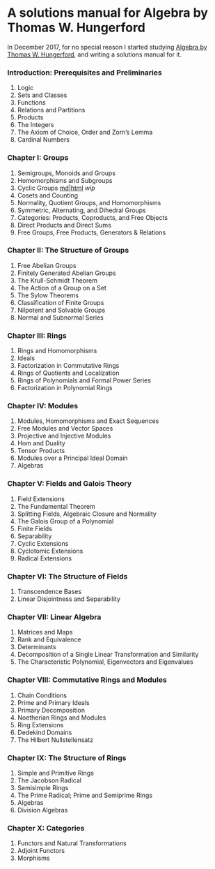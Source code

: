 # A solutions manual for Algebra by Thomas W. Hungerford
In December 2017, for no special reason I started studying
[Algebra by Thomas W. Hungerford](https://www.amazon.com/Algebra-Graduate-Texts-Mathematics-v/dp/0387905189),
and writing a solutions manual for it.

### Introduction: Prerequisites and Preliminaries
1. Logic
2. Sets and Classes
3. Functions
4. Relations and Partitions
5. Products
6. The Integers
7. The Axiom of Choice, Order and Zorn’s Lemma
8. Cardinal Numbers
### Chapter I: Groups
1. Semigroups, Monoids and Groups
2. Homomorphisms and Subgroups
3. Cyclic Groups [md](chap-1-3.md)|[html](chapt-1-3.md.html) _wip_
4. Cosets and Counting
5. Normality, Quotient Groups, and Homomorphisms
6. Symmetric, Alternating, and Dihedral Groups
7. Categories: Products, Coproducts, and Free Objects
8. Direct Products and Direct Sums
9. Free Groups, Free Products, Generators & Relations
### Chapter II: The Structure of Groups
1. Free Abelian Groups
2. Finitely Generated Abelian Groups
3. The Krull-Schmidt Theorem
4. The Action of a Group on a Set
5. The Sylow Theorems
6. Classification of Finite Groups
7. Nilpotent and Solvable Groups
8. Normal and Subnormal Series
### Chapter III: Rings
1. Rings and Homomorphisms
2. Ideals
3. Factorization in Commutative Rings
4. Rings of Quotients and Localization
5. Rings of Polynomials and Formal Power Series
6. Factorization in Polynomial Rings
### Chapter IV: Modules
1. Modules, Homomorphisms and Exact Sequences
2. Free Modules and Vector Spaces
3. Projective and Injective Modules
4. Hom and Duality
5. Tensor Products
6. Modules over a Principal Ideal Domain
7. Algebras
### Chapter V: Fields and Galois Theory
1. Field Extensions
2. The Fundamental Theorem
3. Splitting Fields, Algebraic Closure and Normality
4. The Galois Group of a Polynomial
5. Finite Fields
6. Separability
7. Cyclic Extensions
8. Cyclotomic Extensions
9. Radical Extensions
### Chapter VI: The Structure of Fields
1. Transcendence Bases
2. Linear Disjointness and Separability
### Chapter VII: Linear Algebra
1. Matrices and Maps
2. Rank and Equivalence
3. Determinants
4. Decomposition of a Single Linear Transformation and Similarity
5. The Characteristic Polynomial, Eigenvectors and Eigenvalues
### Chapter VIII: Commutative Rings and Modules
1. Chain Conditions
2. Prime and Primary Ideals
3. Primary Decomposition
4. Noetherian Rings and Modules
5. Ring Extensions
6. Dedekind Domains
7. The Hilbert Nullstellensatz
### Chapter IX: The Structure of Rings
1. Simple and Primitive Rings
2. The Jacobson Radical
3. Semisimple Rings
4. The Prime Radical; Prime and Semiprime Rings
5. Algebras
6. Division Algebras
### Chapter X: Categories
1. Functors and Natural Transformations
2. Adjoint Functors
3. Morphisms
